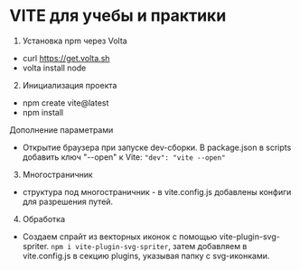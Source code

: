 # VITE для учебы и практики

1. Установка npm через Volta
- curl https://get.volta.sh
- volta install node

2. Инициализация проекта
- npm create vite@latest
- npm install

Дополнение параметрами
- Открытие браузера при запуске dev-сборки. В package.json в scripts добавить ключ "--open" к Vite: `"dev": "vite --open"`

3. Многостраничник
- структура под многостраничник - в vite.config.js добавлены конфиги для разрешения путей.

4. Обработка
- Создаем спрайт из векторных иконок с помощью vite-plugin-svg-spriter.
`npm i vite-plugin-svg-spriter`, затем добавляем в vite.config.js в секцию plugins, указывая папку с svg-иконками.